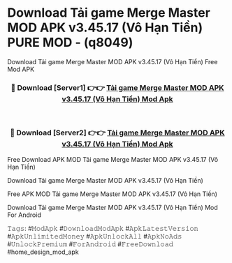 # Download Tải game Merge Master MOD APK v3.45.17 (Vô Hạn Tiền) PURE MOD - (q8049)
Download Tải game Merge Master MOD APK v3.45.17 (Vô Hạn Tiền) Free Mod APK

<div align="center">
<h3>🔴 Download [Server1] 👉👉 <a href="https://apk-comot.site?title=Tải_game_Merge_Master_MOD_APK_v3.45.17_(Vô_Hạn_Tiền)">Tải game Merge Master MOD APK v3.45.17 (Vô Hạn Tiền) Mod Apk</a></h3><br>

<h3>🔴 Download [Server2] 👉👉 <a href="https://apk-comot.site?title=Tải_game_Merge_Master_MOD_APK_v3.45.17_(Vô_Hạn_Tiền)">Tải game Merge Master MOD APK v3.45.17 (Vô Hạn Tiền) Mod Apk</a></h3>
</div>


Free Download APK MOD Tải game Merge Master MOD APK v3.45.17 (Vô Hạn Tiền)

Download Tải game Merge Master MOD APK v3.45.17 (Vô Hạn Tiền) 

Free APK MOD Tải game Merge Master MOD APK v3.45.17 (Vô Hạn Tiền) 

Download Tải game Merge Master MOD APK v3.45.17 (Vô Hạn Tiền) Mod For Android

𝚃𝚊𝚐𝚜: #𝙼𝚘𝚍𝙰𝚙𝚔 #𝙳𝚘𝚠𝚗𝚕𝚘𝚊𝚍𝙼𝚘𝚍𝙰𝚙𝚔 #𝙰𝚙𝚔𝙻𝚊𝚝𝚎𝚜𝚝𝚅𝚎𝚛𝚜𝚒𝚘𝚗 #𝙰𝚙𝚔𝚄𝚗𝚕𝚒𝚖𝚒𝚝𝚎𝚍𝙼𝚘𝚗𝚎𝚢 #𝙰𝚙𝚔𝚄𝚗𝚕𝚘𝚌𝚔𝙰𝚕𝚕 #𝙰𝚙𝚔𝙽𝚘𝙰𝚍𝚜 #𝚄𝚗𝚕𝚘𝚌𝚔𝙿𝚛𝚎𝚖𝚒𝚞𝚖 #𝙵𝚘𝚛𝙰𝚗𝚍𝚛𝚘𝚒𝚍 #𝙵𝚛𝚎𝚎𝙳𝚘𝚠𝚗𝚕𝚘𝚊𝚍 #home_design_mod_apk